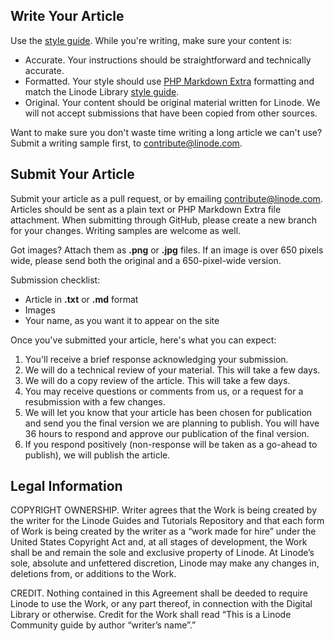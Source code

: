 Write Your Article
------------------

Use the [style guide](docs/style-guide.md). While you're writing, make sure your content is:

-   Accurate. Your instructions should be straightforward and technically accurate.
-   Formatted. Your style should use [PHP Markdown Extra](https://michelf.ca/projects/php-markdown/extra/) formatting and match the Linode Library [style guide](docs/style-guide.md).
-   Original. Your content should be original material written for Linode. We will not accept submissions that have been copied from other sources.

Want to make sure you don't waste time writing a long article we can't use? Submit a writing sample first, to <contribute@linode.com>.

Submit Your Article
-------------------

Submit your article as a pull request, or by emailing <contribute@linode.com>. Articles should be sent as a plain text or PHP Markdown Extra file attachment. When submitting through GitHub, please create a new branch for your changes. Writing samples are welcome as well.

Got images? Attach them as **.png** or **.jpg** files. If an image is over 650 pixels wide, please send both the original and a 650-pixel-wide version.

Submission checklist:

-   Article in **.txt** or **.md** format
-   Images
-   Your name, as you want it to appear on the site

Once you've submitted your article, here's what you can expect:

1.  You'll receive a brief response acknowledging your submission.
2.  We will do a technical review of your material. This will take a few days.
3.  We will do a copy review of the article. This will take a few days.
4.  You may receive questions or comments from us, or a request for a resubmission with a few changes.
5.  We will let you know that your article has been chosen for publication and send you the final version we are planning to publish. You will have 36 hours to respond and approve our publication of the final version.
6.  If you respond positively (non-response will be taken as a go-ahead to publish), we will publish the article.

Legal Information
-----------------

COPYRIGHT OWNERSHIP. Writer agrees that the Work is being created by the writer for the Linode Guides and Tutorials Repository and that each form of Work is being created by the writer as a “work made for hire” under the United States Copyright Act and, at all stages of development, the Work shall be and remain the sole and exclusive property of Linode. At Linode’s sole, absolute and unfettered discretion, Linode may make any changes in, deletions from, or additions to the Work.

CREDIT. Nothing contained in this Agreement shall be deeded to require Linode to use the Work, or any part thereof, in connection with the Digital Library or otherwise. Credit for the Work shall read “This is a Linode Community guide by author “writer’s name”.”




